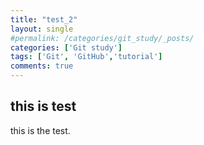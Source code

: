 ```yaml
---
title: "test_2"
layout: single
#permalink: /categories/git_study/_posts/
categories: ['Git study']
tags: ['Git', 'GitHub','tutorial']
comments: true
---
```


## this is test

this is the test.